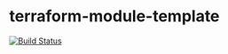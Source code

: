 # terraform-module-template

[![Build Status](https://drone.techservices.illinois.edu/api/badges/techservicesillinois/terraform-module-template/status.svg)](https://drone.techservices.illinois.edu/techservicesillinois/terraform-module-template)

<!--
# PUT MODULE NAME HERE (drop the terraform-aws)

# Change REPO to name of the repo
[![Build Status](https://drone.techservices.illinois.edu/api/badges/techservicesillinois/REPO/status.svg)](https://drone.techservices.illinois.edu/techservicesillinois/REPO)

# TODO ADD DESCRIPTION HERE

Example Usage
-----------------

# DELETE THIS SECTION IF PUBLISHING TO THE TERRAFORM REGISTERY

# TODO ADD EXAMPLES HERE

Argument Reference
-----------------

# DELETE THIS SECTION IF PUBLISHING TO THE TERRAFORM REGISTERY

* `REQUIRED_ARGUMENT` - (Required) DESCRIPTION.

* `OPTIONAL_ARGUMENT` - (Optional) DESCRIPTION.

Attributes Reference
--------------------

# DELETE THIS SECTION IF PUBLISHING TO THE TERRAFORM REGISTERY

* `ATTRIBUTES` – DESCRIPTION.
-->
